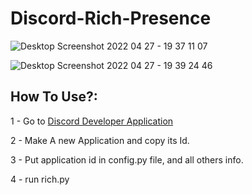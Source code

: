 # Discord-Rich-Presence

![Desktop Screenshot 2022 04 27 - 19 37 11 07](https://user-images.githubusercontent.com/104280578/165573459-7029bd77-db07-4b72-85b8-b29ae97319c4.png)

![Desktop Screenshot 2022 04 27 - 19 39 24 46](https://user-images.githubusercontent.com/104280578/165573659-067e5f43-56d6-412d-9321-a449e6d939d3.png)


## How To Use?: 
1 - Go to [Discord Developer Application](https://discord.com/developers/applications)

2 - Make A new Application and copy its Id.

3 - Put application id in config.py file, and all others info.

4 - run rich.py
